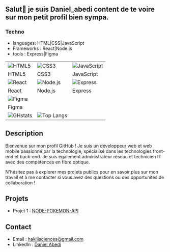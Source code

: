## Salut👋 je suis Daniel_abedi content de te voire sur mon petit profil bien sympa.

### Techno
- languages: HTML|CSS|JavaScript
- Frameworks : React|Node.js
- tools : Express|Figma
  
| | | |
|---|---|---|
| ![HTML5](https://img.icons8.com/color/48/000000/html-5.png) | ![CSS3](https://img.icons8.com/color/48/000000/css3.png) | ![JavaScript](https://img.icons8.com/color/48/000000/javascript.png) |
| HTML5 | CSS3 | JavaScript |
| ![React](https://img.icons8.com/ultraviolet/48/000000/react.png) | ![Node.js](https://img.icons8.com/color/48/000000/nodejs.png) | ![Express](https://img.icons8.com/color/48/000000/express.png) |
| React | Node.js | Express |
| ![Figma](https://img.icons8.com/fluency/48/000000/figma.png) |
| Figma |
![GHstats](http://github-readme-stats.vercel.app/api?username=Danielabedi&show_icons=true&theme=radical) | ![Top Langs](https://github-readme-stats.vercel.app/api/top-langs/?username=anuraghazra&layout=compact)

## Description

Bienvenue sur mon profil GitHub ! Je suis un développeur web et web mobile passionné par la technologie, spécialisé dans les technologies front-end et back-end.
Je suis également administrateur réseau et technicien IT avec des compétences en fibre optique.

N'hésitez pas à explorer mes projets publics pour en savoir plus sur mon travail et à me contacter si vous avez des questions ou des opportunités de collaboration !

## Projets

- Projet 1 : [NODE-POKEMON-API](NODE-POKEMON-API)

## Contact

- Email : [hakilisciences@gmail.com](mailto:hakilisciences@gmail.com)
- LinkedIn : [Daniel Abedi](https://www.linkedin.com/in/daniel-abedi-49899a234/)
